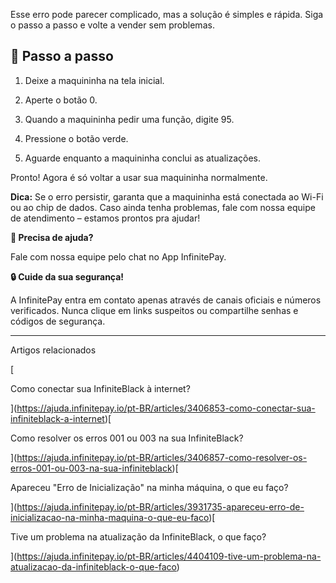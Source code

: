 Esse erro pode parecer complicado, mas a solução é simples e rápida. Siga o passo a passo e volte a vender sem problemas.

## 🔎 Passo a passo

1.  Deixe a maquininha na tela inicial.
    
2.  Aperte o botão 0.
    
3.  Quando a maquininha pedir uma função, digite 95.
    
4.  Pressione o botão verde.
    
5.  Aguarde enquanto a maquininha conclui as atualizações.
    

Pronto! Agora é só voltar a usar sua maquininha normalmente.

**Dica:** Se o erro persistir, garanta que a maquininha está conectada ao Wi-Fi ou ao chip de dados. Caso ainda tenha problemas, fale com nossa equipe de atendimento – estamos prontos pra ajudar!

**🔔 Precisa de ajuda?**

Fale com nossa equipe pelo chat no App InfinitePay.

**🔒 Cuide da sua segurança!**

A InfinitePay entra em contato apenas através de canais oficiais e números verificados. Nunca clique em links suspeitos ou compartilhe senhas e códigos de segurança.

___

Artigos relacionados

[

Como conectar sua InfiniteBlack à internet?

](https://ajuda.infinitepay.io/pt-BR/articles/3406853-como-conectar-sua-infiniteblack-a-internet)[

Como resolver os erros 001 ou 003 na sua InfiniteBlack?

](https://ajuda.infinitepay.io/pt-BR/articles/3406857-como-resolver-os-erros-001-ou-003-na-sua-infiniteblack)[

Apareceu "Erro de Inicialização" na minha máquina, o que eu faço?

](https://ajuda.infinitepay.io/pt-BR/articles/3931735-apareceu-erro-de-inicializacao-na-minha-maquina-o-que-eu-faco)[

Tive um problema na atualização da InfiniteBlack, o que faço?

](https://ajuda.infinitepay.io/pt-BR/articles/4404109-tive-um-problema-na-atualizacao-da-infiniteblack-o-que-faco)